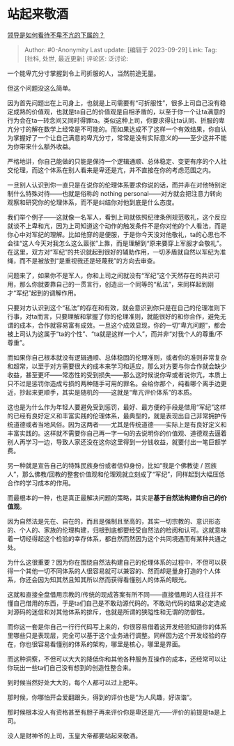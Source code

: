 # 站起来敬酒
[领导是如何看待不卑不亢的下属的？](https://www.zhihu.com/question/577024375/answer/3230697120)

> Author: #0-Anonymity
> Last update: [编辑于 2023-09-29]
> Link:
> Tag: [社科, 处世, 最近更新]
> 评论区:
> 泛讨论:

一个能卑亢分寸掌握到令上司折服的人，当然前途无量。

但这个问题没这么简单。

因为首先问题出在上司身上，也就是上司需要有“可折服性”，很多上司自己没有稳定成熟的价值观，也就是ta自己的价值观是自相矛盾的，以至于你一个让ta满意的行为会在ta一转念间又同时得罪ta。类似这种上司，你要求得让ta认同、折服的卑亢分寸的解在数学上经常是不可能的。而如果达成不了这样一个有效结果，你自认为掌握好了一个让自己满意的卑亢分寸，常常是没有实际意义的——至少这并不能为你带来什么额外收益。

严格地讲，你自己能做的只能是保持一个逻辑通顺、总体稳定、变更有序的个人社交伦理，而这个体系在别人看来是卑还是亢，并不直接在你的考虑范围之内。

一旦别人认识到你一直只是在说你的伦理体系要求你说的话，而并非在对他特别定制什么特殊对待——也就是俗称的 nothing personal——对方就会把注意力转向观察和研究你的伦理体系，而不是纠结你对他到底是什么态度。

我们举个例子——这就像一名军人，看到上司就依照纪律条例规范敬礼，这个反应就谈不上卑和亢，因为上司知道这个动作的触发条件不是你对他的个人看法，而是你心中对军纪的理解。比如他穿的是便服，于是你今天没对他敬礼，ta的心思也不会往“这人今天对我怎么这么嚣张”上靠，而是理解到“原来要穿上军服才会敬礼”。在这里，双方对“军纪”的共识就起到很好的辅助作用，一切矛盾就自然以军纪为准绳，而不是被放到“是重视我还是轻蔑我”的方向去审查。

问题来了，如果你不是军人，你和上司之间就没有“军纪”这个天然存在的共识可用，那么你就要靠自己的一贯言行，创造出一个同等的“私法”，来同样起到刚才“军纪”起到的调解作用。

只要对方认识到这个“私法”的存在和有效，就会意识到你只是在自己的伦理准则下行事，对ta而言，只要理解和掌握了你的伦理准则，就能很好的和你合作，避免无谓的成本，合作就容易富有成效。一旦这个成效显现，你的一切“卑亢问题”，都会被上司认为这属于“ta的个性”、“ta就是这样一个人”，而并非“对我个人的尊重/不尊重”。

而如果你自己根本就没有逻辑通顺、总体稳固的伦理准则，或者你的准则非常复杂和超常，以至于对方需要很大的成本来学习和适应，那么对方要与你合作就会缺少收益，甚至更坏——常态性的受到损失——那么这时候说你卑或者说你亢，本质上只不过是惩罚你造成亏损的两种随手可用的罪名。会给你那个，纯看哪个离手边更近，抄起来更顺手，其实是随机的——这就是“卑亢评价体系”的本质。

这也是为什么作为年轻人要避免受到惩罚，最好、最方便的手段是借用“军纪”这样的已经有良好定义和丰富实践的伦理体系，最典型的，就是表现出自己非常拥护传统道德或者当地风俗。因为这两者——尤其是传统道德——实际上是有良好定义和丰富实践的。这样就不需要你自己再一字一句的去说明你的价值观、道德观去逼着别人再学习一边，导致人家还没在这你这里得到一分钱收益，就要付出一笔巨额学费。

另一种就是宣告自己的特殊民族身份或者信仰身份，比如“我是个佛教徒 / 回族人”，那么佛教/回教的整套价值观和伦理观就立刻成了“军纪”，同样起到大幅压低合作的学习成本的作用。

而最根本的一种，也是真正最解决问题的策略，其实是**基于自然法构建你自己的价值观**。

因为自然法是先在、自在的，而且是强制且至高的，其实一切宗教的、意识形态的、个人的、家族的伦理构建，归根到底都要经受自然法的检阅和认可。这就意味着一切经得起这个检验的幸存体系，都自然而然因为这个共同境遇而有某种共通之处。

为什么这很重要？因为你在围绕自然法构建自己的伦理体系的过程中，不但可以获得一个其他一切不同体系的人很容易就可以兼容的、然而却是量身打造的个人体系，你还会因为知其然且知其所以然而获得看懂别人的体系的眼光。

这就和直接全盘借用宗教的/传统的现成答案有所不同——直接借用的人往往并不懂自己借用的东西，于是ta们自己是不敢动源代码的。不敢动代码的结果必定造成对源码的迷信和对其他体系的排斥，也就是所谓的狭隘性和无谓的防御性。

而你这一套是你自己一行行代码写上来的，你很容易借着这开发经验知道你的体系里哪些只是表现层，完全可以基于这个业务进行调整。同样因为这个开发经验的存在，你也很容易看懂别的体系的架构，哪里是核心，哪里是界面。

而这种洞察，不但可以大大的降低你和其他各种服务互操作的成本，还经常可以让你玩出一些ta们自己没有想到的创造性整合来。

到时候当然好处大大的，每个人都可以过上肥年。

那时候，你哪怕开会爱翻跟头，得到的评价也是“为人风趣，好诙谐”。

那时候根本没人有资格甚至有胆子再来评价你是卑还是亢——评价的前提是ta是上司。

没人是财神爷的上司，玉皇大帝都要站起来敬酒。